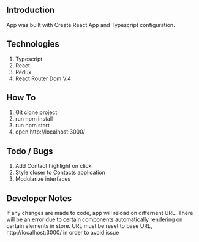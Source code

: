 ## Introduction

App was built with Create React App and Typescript configuration. 

## Technologies
1. Typescript
2. React
3. Redux
4. React Router Dom V.4

## How To
1. Git clone project
2. run npm install
3. run npm start
4. open http://localhost:3000/

## Todo / Bugs
1. Add Contact highlight on click
2. Style closer to Contacts application
3. Modularize interfaces

## Developer Notes
If any changes are made to code, app will reload on differnent URL. There will be an error due to certain components automatically rendering on certain elements in store. URL must be reset to base URL, http://localhost:3000/ in order to avoid issue
